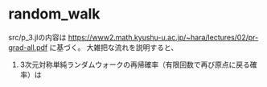 # random_walk
src/p_3.jlの内容は https://www2.math.kyushu-u.ac.jp/~hara/lectures/02/pr-grad-all.pdf に基づく。
大雑把な流れを説明すると、

1. 3次元対称単純ランダムウォークの再帰確率（有限回数で再び原点に戻る確率）は
